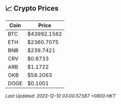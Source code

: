 ## 📈 Crypto Prices

| Coin | Price |
| ---- | ----- |
| BTC | $43992.1582 |
| ETH | $2360.7075 |
| BNB | $239.7421 |
| CRV | $0.6733 |
| ARB | $1.1722 |
| OKB | $58.2063 |
| DOGE | $0.1001 |

_Last Updated: 2023-12-10 03:00:57.587 +0800 HKT_